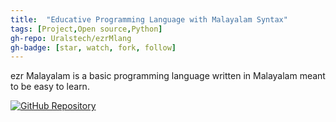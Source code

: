 ```yaml
---
title:  "Educative Programming Language with Malayalam Syntax"
tags: [Project,Open source,Python]
gh-repo: Uralstech/ezrMlang
gh-badge: [star, watch, fork, follow]
---
```


ezr Malayalam is a basic programming language written in Malayalam meant to be easy to learn.

[![GitHub Repository](https://img.shields.io/badge/GitHub_Repository-black?style=for-the-badge&logo=github&color=FFFFFF&logoColor=000000)](https://github.com/Uralstech/ezrMlang)